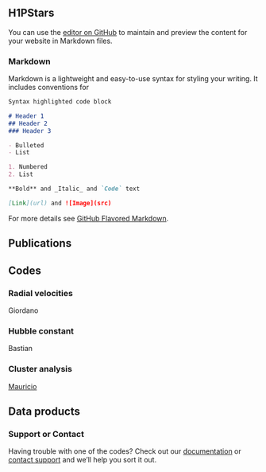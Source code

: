 ## H1PStars

You can use the [editor on GitHub](https://github.com/JSaja/github-pages-test/edit/main/README.md) to maintain and preview the content for your website in Markdown files.



### Markdown

Markdown is a lightweight and easy-to-use syntax for styling your writing. It includes conventions for

```markdown
Syntax highlighted code block

# Header 1
## Header 2
### Header 3

- Bulleted
- List

1. Numbered
2. List

**Bold** and _Italic_ and `Code` text

[Link](url) and ![Image](src)
```

For more details see [GitHub Flavored Markdown](https://guides.github.com/features/mastering-markdown/).

## Publications


## Codes

### Radial velocities

Giordano 



### Hubble constant
Bastian 

### Cluster analysis
[Mauricio](mailto:mauricio.cruzre@gmail.com?subject=[GitHub]%20Source%20Han%20Sans)


## Data products 

### Support or Contact

Having trouble with one of the codes? Check out our [documentation](https://docs.github.com/categories/github-pages-basics/) or [contact support](https://github.com/contact) and we’ll help you sort it out.
